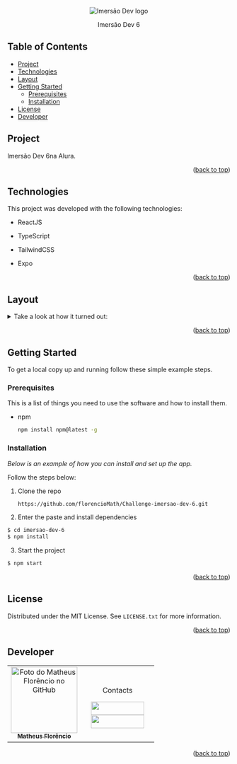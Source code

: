 <a name="readme-top"></a>
<div align="center">
<img src="...." alt="Imersão Dev logo" />
<p>Imersão Dev 6</p>
</div>

<!-- TABLE OF CONTENTS -->
## Table of Contents
<ul>
  <li><a href="#project">Project</a></li>
  <li><a href="#technologies">Technologies</a></li>
  <li><a href="#layout">Layout</a></li>
    <li>
      <a href="#getting-started">Getting Started</a>
      <ul>
        <li><a href="#prerequisites">Prerequisites</a></li>
        <li><a href="#installation">Installation</a></li>
      </ul>
    </li>
  <li><a href="#license">License</a></li>
  <li><a href="#developer">Developer</a></li>
</ul>

<!-- PROJECT -->
## <a id="project">Project</a>
<p>
Imersão Dev 6na Alura.
</p>
<p align="right">(<a href="#readme-top">back to top</a>)</p>

## <a id="technologies">Technologies</a>
This project was developed with the following technologies:

- ReactJS
- TypeScript
- TailwindCSS

- Expo
<p align="right">(<a href="#readme-top">back to top</a>)</p>

<!-- LAYOUT -->
## <a id="layout">Layout</a>

<details>
<summary>Take a look at how it turned out:</summary>
  <br>
  Under construction!
  <!--
  <tr>
    <td align="center">
        <p align="center">Cinetag home</p>
      <img src="https://github.com/florencioMath/Course-CineTag/blob/main/readmeFiles/cinetagHome.gif?raw=true"  alt="Cinetag home"/>
    </td>
    <br>
    <td align="center">
        <p align="center">Cinetag favorite page</p>
      <img src="https://github.com/florencioMath/Course-CineTag/blob/main/readmeFiles/cinetagFavorito.gif?raw=true" alt="Cinetag favorite page" />
    </td>
    <br>
    <td align="center">
        <p align="center">Cinetag video page</p>
      <img src="https://github.com/florencioMath/Course-CineTag/blob/main/readmeFiles/cinetagPaginaVideo.gif?raw=true" alt="Cinetag video page" />
    </td>
  </tr>
-->
  </details>

<p align="right">(<a href="#readme-top">back to top</a>)</p>


<!-- GETTING STARTED -->
## Getting Started

To get a local copy up and running follow these simple example steps.

### Prerequisites

This is a list of things you need to use the software and how to install them.
* npm
  ```sh
  npm install npm@latest -g
  ```

### Installation

_Below is an example of how you can install and set up the app._

Follow the steps below:

1. Clone the repo
   ```sh
   https://github.com/florencioMath/Challenge-imersao-dev-6.git
   ```

2. Enter the paste and install dependencies 
  ```bash
  $ cd imersao-dev-6
  $ npm install
  ````

3. Start the project
  ```bash
  $ npm start
  ```
   
<p align="right">(<a href="#readme-top">back to top</a>)</p>

<!-- LICENSE -->
## License

Distributed under the MIT License. See `LICENSE.txt` for more information.
<p align="right">(<a href="#readme-top">back to top</a>)</p>


## <a id="developer">Developer</a> 

<table>
  <tr>
    <td align="center">
    <a text-decoration="none" href="https://github.com/1matheusflorencio">
      <img src="https://avatars.githubusercontent.com/u/68713424?s=400&u=62c303b85a95a013cccd6cbd6084952fbc06a4db&v=4" width="150px;" alt="Foto do Matheus Florêncio no GitHub"/>
      <br>
        <sub>
          <b>Matheus Florêncio</b> <br>
        </sub>
    </a>
    </td>
      <td align="center" width="150px">
        <p>Contacts</p>
          <a href="https://www.linkedin.com/in/matheus-flor%C3%AAncio/" target="_blank"><img height="30px" width="120px" src="https://img.shields.io/badge/LinkedIn-0077B5?style=for-the-badge&logo=linkedin&logoColor=white"></a>
          <br>
          <a href="https://www.instagram.com/florenciomath/" target="_blank"><img height="30px" width="120px" src="https://img.shields.io/badge/Instagram-E4405F?style=for-the-badge&logo=instagram&logoColor=white" target="_blank"></a>
      </td>
    </tr>
</table>

<p align="right">(<a href="#readme-top">back to top</a>)</p>
